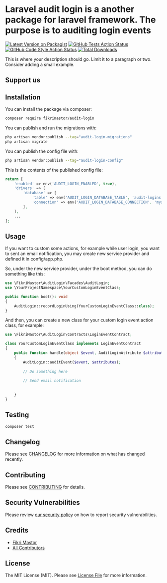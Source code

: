 # Laravel audit login is a another package for laravel framework. The purpose is to auditing login events

[![Latest Version on Packagist](https://img.shields.io/packagist/v/fikrimastor/audit-login.svg?style=flat-square)](https://packagist.org/packages/fikrimastor/audit-login)
[![GitHub Tests Action Status](https://img.shields.io/github/actions/workflow/status/fikrimastor/audit-login/run-tests.yml?branch=main&label=tests&style=flat-square)](https://github.com/fikrimastor/audit-login/actions?query=workflow%3Arun-tests+branch%3Amain)
[![GitHub Code Style Action Status](https://img.shields.io/github/actions/workflow/status/fikrimastor/audit-login/fix-php-code-style-issues.yml?branch=main&label=code%20style&style=flat-square)](https://github.com/fikrimastor/audit-login/actions?query=workflow%3A"Fix+PHP+code+style+issues"+branch%3Amain)
[![Total Downloads](https://img.shields.io/packagist/dt/fikrimastor/audit-login.svg?style=flat-square)](https://packagist.org/packages/fikrimastor/audit-login)

This is where your description should go. Limit it to a paragraph or two. Consider adding a small example.

## Support us

## Installation

You can install the package via composer:

```bash
composer require fikrimastor/audit-login
```

You can publish and run the migrations with:

```bash
php artisan vendor:publish --tag="audit-login-migrations"
php artisan migrate
```

You can publish the config file with:

```bash
php artisan vendor:publish --tag="audit-login-config"
```

This is the contents of the published config file:

```php
return [
    'enabled' => env('AUDIT_LOGIN_ENABLED', true),
    'drivers' => [
        'database' => [
            'table' => env('AUDIT_LOGIN_DATABASE_TABLE', 'audit-logins'),
            'connection' => env('AUDIT_LOGIN_DATABASE_CONNECTION', 'mysql'),
        ],
    ],
    ...
];
```

## Usage

If you want to custom some actions, for example while user login, you want to sent an email notification, you may create new service provider and defined it in config/app.php.

So, under the new service provider, under the boot method, you can do something like this:
```php
use \FikriMastor\AuditLogin\Facades\AuditLogin;
use \YourProjectNamespace\YourCustomLoginEventClass;

public function boot(): void
{
    AuditLogin::recordLoginUsing(YourCustomLoginEventClass::class);
}

```

And then, you can create a new class for your custom login event action class, for example:
```php
use \FikriMastor\AuditLogin\Contracts\LoginEventContract;

class YourCustomLoginEventClass implements LoginEventContract
{
    public function handle(object $event, AuditLoginAttribute $attributes): void
    {
        AuditLogin::auditEvent($event, $attributes);
        
        // Do something here
        
        // Send email notification
        
        
    }
}
````


## Testing

```bash
composer test
```

## Changelog

Please see [CHANGELOG](CHANGELOG.md) for more information on what has changed recently.

## Contributing

Please see [CONTRIBUTING](CONTRIBUTING.md) for details.

## Security Vulnerabilities

Please review [our security policy](../../security/policy) on how to report security vulnerabilities.

## Credits

- [Fikri Mastor](https://github.com/fikrimastor)
- [All Contributors](../../contributors)

## License

The MIT License (MIT). Please see [License File](LICENSE.md) for more information.
